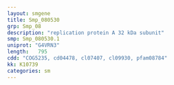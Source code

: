 ```yaml
---
layout: smgene
title: Smp_080530
grp: Smp_08
description: "replication protein A 32 kDa subunit"
smp: Smp_080530.1
uniprot: "G4VRN3"
length:   795
cdd: "COG5235, cd04478, cl07407, cl09930, pfam08784"
kk: K10739
categories: sm
---
```

